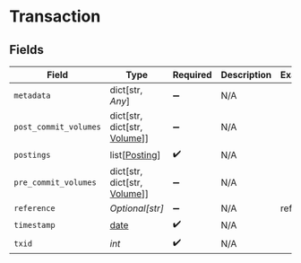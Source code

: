 # Transaction


## Fields

| Field                                                                | Type                                                                 | Required                                                             | Description                                                          | Example                                                              |
| -------------------------------------------------------------------- | -------------------------------------------------------------------- | -------------------------------------------------------------------- | -------------------------------------------------------------------- | -------------------------------------------------------------------- |
| `metadata`                                                           | dict[str, *Any*]                                                     | :heavy_minus_sign:                                                   | N/A                                                                  |                                                                      |
| `post_commit_volumes`                                                | dict[str, dict[str, [Volume](../../models/shared/volume.md)]]        | :heavy_minus_sign:                                                   | N/A                                                                  |                                                                      |
| `postings`                                                           | list[[Posting](../../models/shared/posting.md)]                      | :heavy_check_mark:                                                   | N/A                                                                  |                                                                      |
| `pre_commit_volumes`                                                 | dict[str, dict[str, [Volume](../../models/shared/volume.md)]]        | :heavy_minus_sign:                                                   | N/A                                                                  |                                                                      |
| `reference`                                                          | *Optional[str]*                                                      | :heavy_minus_sign:                                                   | N/A                                                                  | ref:001                                                              |
| `timestamp`                                                          | [date](https://docs.python.org/3/library/datetime.html#date-objects) | :heavy_check_mark:                                                   | N/A                                                                  |                                                                      |
| `txid`                                                               | *int*                                                                | :heavy_check_mark:                                                   | N/A                                                                  |                                                                      |